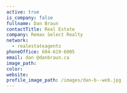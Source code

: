 ```yaml
---
active: true
is_company: false
fullname: Dan Braun
contactTitle: Real Estate
company: Remax Select Realty
network:
  - realestateagents
phoneOffice: 604-619-6005
email: dan @danbraun.ca
image_path:
color:
website:
profile_image_path: /images/dan-b--web.jpg
---
```



